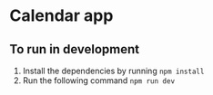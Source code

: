 # Calendar app

## To run in development

1. Install the dependencies by running `npm install`
2. Run the following command `npm run dev`

